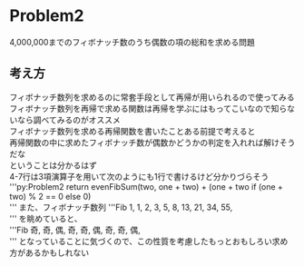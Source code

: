 # Problem2
4,000,000までのフィボナッチ数のうち偶数の項の総和を求める問題

## 考え方 ## 
フィボナッチ数列を求めるのに常套手段として再帰が用いられるので使ってみる  
フィボナッチ数列を再帰で求める関数は再帰を学ぶにはもってこいなので知らないなら調べてみるのがオススメ  
フィボナッチ数列を求める再帰関数を書いたことある前提で考えると  
再帰関数の中に求めたフィボナッチ数が偶数かどうかの判定を入れれば解けそうだな  
ということは分かるはず  
4-7行は3項演算子を用いて次のようにも1行で書けるけど分かりづらそう  
'''py:Problem2
	return evenFibSum(two, one + two) + (one + two if (one + two) % 2 == 0 else 0)  
'''
また、フィボナッチ数列
'''Fib
	1, 1, 2, 3, 5, 8, 13, 21, 34, 55,  
'''
を眺めていると、  
'''Fib
	奇, 奇, 偶, 奇, 奇, 偶, 奇, 奇, 偶,  
'''
となっていることに気づくので、この性質を考慮したもっとおもしろい求め方があるかもしれない